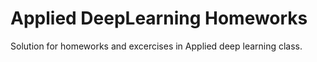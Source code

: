 # Applied DeepLearning Homeworks
Solution for homeworks and excercises in Applied deep learning class.
